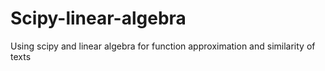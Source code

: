# Scipy-linear-algebra
Using scipy and linear algebra for function approximation and similarity of texts
